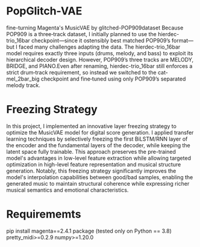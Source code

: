 # PopGlitch-VAE
fine-turning Magenta's MusicVAE by glitched-POP909dataset
Because POP909 is a three‑track dataset, I initially planned to use the hierdec-trio_16bar checkpoint—since it ostensibly best matched POP909’s format—but I faced many challenges adapting the data. The hierdec-trio_16bar model requires exactly three inputs (drums, melody, and bass) to exploit its hierarchical decoder design. However, POP909’s three tracks are MELODY, BRIDGE, and PIANO.Even after renaming, hierdec-trio_16bar still enforces a strict drum‑track requirement, so instead we switched to the cat-mel_2bar_big checkpoint and fine‑tuned using only POP909’s separated melody track.
#  Freezing Strategy
In this project, I implemented an innovative layer freezing strategy to optimize the MusicVAE model for digital score generation. I applied transfer learning techniques by selectively freezing the first BiLSTM/RNN layer of the encoder and the fundamental layers of the decoder, while keeping the latent space fully trainable. This approach preserves the pre-trained model's advantages in low-level feature extraction while allowing targeted optimization in high-level feature representation and musical structure generation. Notably, this freezing strategy significantly improves the model's interpolation capabilities between good/bad samples, enabling the generated music to maintain structural coherence while expressing richer musical semantics and emotional characteristics.
# Requirememts
pip install magenta==2.4.1 package (tested only on Python == 3.8)
pretty_midi>=0.2.9
numpy>=1.20.0

